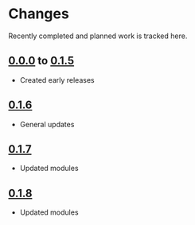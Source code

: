 # Changes
Recently completed and planned work is tracked here.

## [0.0.0](.) to [0.1.5](.)
- Created early releases

## [0.1.6](.)
- General updates

## [0.1.7](.)
- Updated modules

## [0.1.8](.)
- Updated modules
